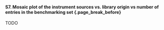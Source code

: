 #### S7. Mosaic plot of the instrument sources vs. library origin vs number of entries in the benchmarking set {.page_break_before}

TODO